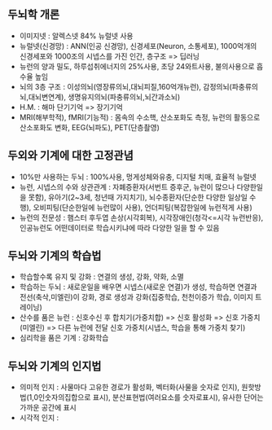 ## 두뇌학 개론
  - 이미지넷 : 알렉스넷 84% 뉴럴넷 사용
  - 뉴럴넷(신경망) : ANN(인공 신경망), 신경세포(Neuron, 소통세포), 1000억개의 신경세포와 1000조의 시넵스를 가진 인간, 층구조 => 딥러닝
  - 뉴런의 양과 밀도, 하루섭취에너지의 25%사용, 초당 24와트사용, 불의사용으로 흡수율 높임
  - 뇌의 3층 구조 : 이성의뇌(영장류의뇌,대뇌피질,160억개뉴런), 감정의뇌(파충류의뇌,대뇌변연계), 생명유지의뇌(파충류의뇌,뇌간과소뇌)
  - H.M. : 해마 단기기억 => 장기기억
  - MRI(해부학적), fMRI(기능적) : 몸속의 수소핵, 산소포화도 측정, 뉴런의 활동으로 산소포화도 변화, EEG(뇌파도), PET(단층촬영)
  
## 두외와 기계에 대한 고정관념
  - 10%만 사용하는 두뇌 : 100%사용, 멍게성체와유충, 디지털 치매, 효율적 뉴럴넷
  - 뉴런, 시넵스의 수와 상관관계 : 자폐증환자(서번트 증후군, 뉴런이 많으나 다양한일을 못함), 유아기(2~3세, 청년때 가지치기), 뇌수종환자(단순한 다양한 일상일 수행), 오비피팅(단순한일에 뉴런많이 사용), 언더피팅(복잡한일에 뉴런적게 사용)
  - 뉴런의 전문성 : 햄스터 후두엽 손상(시각회복), 시각장애인(청각<=시각 뉴런반응), 인공뉴런도 어떤데이터로 학습시키냐에 따라 다양한 일을 할 수 있음
  
## 두뇌와 기계의 학습법
  - 학습할수록 유지 및 강화 : 연결의 생성, 강화, 약화, 소멸
  - 학습하는 두뇌 : 새로운일을 배우면 시넵스(새로운 연결)가 생성, 학습하면 연결과 전선(축삭,미엘린)이 강화, 경로 생성과 강화(집중학습, 천천이증가 학습, 이미지 트레이닝)
  - 산수를 품은 뉴런 : 신호수신 후 합치기(가중치합) => 신호 활성화 => 신호 가중치(미엘린) => 다른 뉴런에 전달 신호 가중치(시냅스, 학습을 통해 가중치 찾기)
  - 심리학을 품은 기계 : 강화학습

## 두뇌와 기계의 인지법
  - 의미적 인지 : 사물마다 고유한 경로가 활성화, 벡터화(사물을 숫자로 인지), 원핫방법(1,0인숫자의집합으로 표시), 분산표현법(여러요소를 숫자로표시), 유사한 단어는 가까운 공간에 표시
  - 시각적 인지 : 
